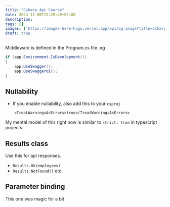 ```yaml
---
title: "Csharp Api Course"
date: 2024-12-06T17:29:49+02:00
description: 
tags: []
images: ['https://images-here-hugo.vercel.app/api/og-image?title=Csharp+Api+Course']
draft: true
---
```


Middleware is defined in the Program.cs file. eg
```cs
if (app.Environment.IsDevelopment())
{
    app.UseSwagger();
    app.UseSwaggerUI();
}
```

## Nullability
- If you enable nullability, also add this to your `csproj`

```
    <TreatWarningsAsErrors>true</TreatWarningsAsErrors>
```

My mental model of this right now is similar to `strict: true` in typescript projects.

## Results class

Use this for api responses.

- `Results.Ok(employees)`
- `Results.NotFound()` etc.

## Parameter binding

This one was magic for a bit
